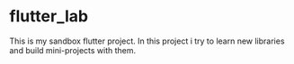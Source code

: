 # flutter_lab

This is my sandbox flutter project. 
In this project i try to learn new libraries and build mini-projects with them.


